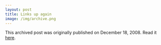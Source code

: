 ```yaml
---
layout: post
title: Links up again
image: /img/archive.png
---
```

This archived post was originally published on December 18, 2008. Read it [here](/alex.ciobanu.org/indexcb30.html).
